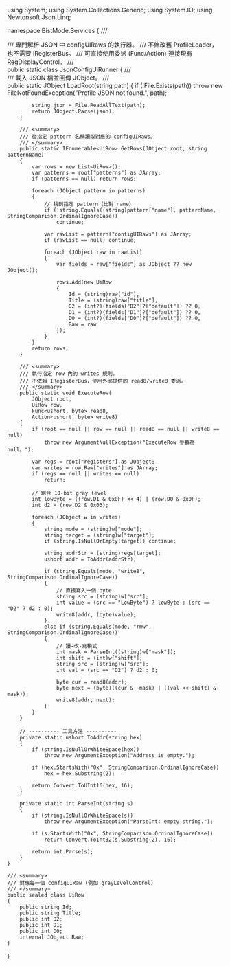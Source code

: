 using System;
using System.Collections.Generic;
using System.IO;
using Newtonsoft.Json.Linq;

namespace BistMode.Services
{
    /// <summary>
    /// 專門解析 JSON 中 configUIRaws 的執行器。
    /// 不修改舊 ProfileLoader，也不需要 IRegisterBus。
    /// 可直接使用委派 (Func/Action) 連接現有 RegDisplayControl。
    /// </summary>
    public static class JsonConfigUiRunner
    {
        /// <summary>
        /// 載入 JSON 檔並回傳 JObject。
        /// </summary>
        public static JObject LoadRoot(string path)
        {
            if (!File.Exists(path))
                throw new FileNotFoundException("Profile JSON not found.", path);

            string json = File.ReadAllText(path);
            return JObject.Parse(json);
        }

        /// <summary>
        /// 從指定 pattern 名稱讀取對應的 configUIRaws。
        /// </summary>
        public static IEnumerable<UiRow> GetRows(JObject root, string patternName)
        {
            var rows = new List<UiRow>();
            var patterns = root["patterns"] as JArray;
            if (patterns == null) return rows;

            foreach (JObject pattern in patterns)
            {
                // 找到指定 pattern（比對 name）
                if (!string.Equals((string)pattern["name"], patternName, StringComparison.OrdinalIgnoreCase))
                    continue;

                var rawList = pattern["configUIRaws"] as JArray;
                if (rawList == null) continue;

                foreach (JObject raw in rawList)
                {
                    var fields = raw["fields"] as JObject ?? new JObject();

                    rows.Add(new UiRow
                    {
                        Id = (string)raw["id"],
                        Title = (string)raw["title"],
                        D2 = (int?)(fields["D2"]?["default"]) ?? 0,
                        D1 = (int?)(fields["D1"]?["default"]) ?? 0,
                        D0 = (int?)(fields["D0"]?["default"]) ?? 0,
                        Raw = raw
                    });
                }
            }
            return rows;
        }

        /// <summary>
        /// 執行指定 row 內的 writes 規則。
        /// 不依賴 IRegisterBus，使用外部提供的 read8/write8 委派。
        /// </summary>
        public static void ExecuteRow(
            JObject root,
            UiRow row,
            Func<ushort, byte> read8,
            Action<ushort, byte> write8)
        {
            if (root == null || row == null || read8 == null || write8 == null)
                throw new ArgumentNullException("ExecuteRow 參數為 null。");

            var regs = root["registers"] as JObject;
            var writes = row.Raw["writes"] as JArray;
            if (regs == null || writes == null)
                return;

            // 組合 10-bit gray level
            int lowByte = ((row.D1 & 0x0F) << 4) | (row.D0 & 0x0F);
            int d2 = (row.D2 & 0x03);

            foreach (JObject w in writes)
            {
                string mode = (string)w["mode"];
                string target = (string)w["target"];
                if (string.IsNullOrEmpty(target)) continue;

                string addrStr = (string)regs[target];
                ushort addr = ToAddr(addrStr);

                if (string.Equals(mode, "write8", StringComparison.OrdinalIgnoreCase))
                {
                    // 直接寫入一個 byte
                    string src = (string)w["src"];
                    int value = (src == "LowByte") ? lowByte : (src == "D2" ? d2 : 0);
                    write8(addr, (byte)value);
                }
                else if (string.Equals(mode, "rmw", StringComparison.OrdinalIgnoreCase))
                {
                    // 讀-改-寫模式
                    int mask = ParseInt((string)w["mask"]);
                    int shift = (int)w["shift"];
                    string src = (string)w["src"];
                    int val = (src == "D2") ? d2 : 0;

                    byte cur = read8(addr);
                    byte next = (byte)((cur & ~mask) | ((val << shift) & mask));
                    write8(addr, next);
                }
            }
        }

        // ---------- 工具方法 ----------
        private static ushort ToAddr(string hex)
        {
            if (string.IsNullOrWhiteSpace(hex))
                throw new ArgumentException("Address is empty.");

            if (hex.StartsWith("0x", StringComparison.OrdinalIgnoreCase))
                hex = hex.Substring(2);

            return Convert.ToUInt16(hex, 16);
        }

        private static int ParseInt(string s)
        {
            if (string.IsNullOrWhiteSpace(s))
                throw new ArgumentException("ParseInt: empty string.");

            if (s.StartsWith("0x", StringComparison.OrdinalIgnoreCase))
                return Convert.ToInt32(s.Substring(2), 16);

            return int.Parse(s);
        }
    }

    /// <summary>
    /// 對應每一個 configUIRaw (例如 grayLevelControl)
    /// </summary>
    public sealed class UiRow
    {
        public string Id;
        public string Title;
        public int D2;
        public int D1;
        public int D0;
        internal JObject Raw;
    }
}